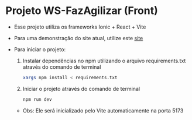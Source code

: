 # Projeto WS-FazAgilizar (Front)

- Esse projeto utiliza os frameworks Ionic + React + Vite
- Para uma demonstração do site atual, utilize este [site](https://ws-fazagilizar-frontend.vercel.app/)
- Para iniciar o projeto:

    1. Instalar dependências no npm utilizando o arquivo requirements.txt através do comando de terminal

        ```bash
        xargs npm install < requirements.txt
        ```

    2. Iniciar o projeto através do comando de terminal

        ```bash
        npm run dev
        ```

    - Obs: Ele será inicializado pelo Vite automaticamente na porta 5173